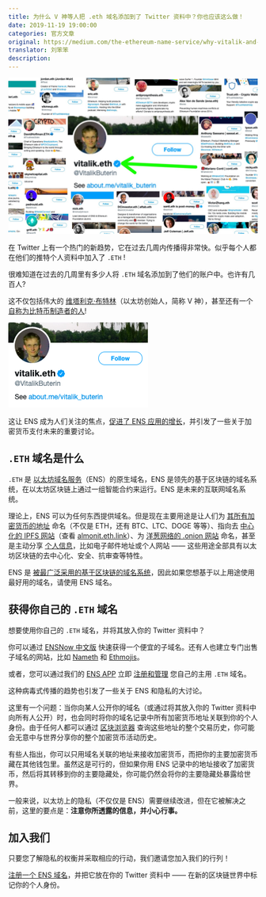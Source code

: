 ```yaml
---
title: 为什么 V 神等人把 .eth 域名添加到了 Twitter 资料中？你也应该这么做！
date: 2019-11-19 19:00:00
categories: 官方文章
original: https://medium.com/the-ethereum-name-service/why-vitalik-and-everyone-else-has-eth-in-their-twitter-profiles-and-you-should-too-f5e62731c4d1
translator: 刘笨笨
description: 
---
```


![](/images/news/2019-11-19-why-vitalik-and-everyone-else-has-eth/01.jpeg)

在 Twitter 上有一个热门的新趋势，它在过去几周内传播得非常快。似乎每个人都在他们的推特个人资料中加入了 `.ETH` !

很难知道在过去的几周里有多少人将 `.ETH` 域名添加到了他们的账户中。也许有几百人?

这不仅包括伟大的 [维塔利克·布特林](https://twitter.com/VitalikButerin)（以太坊创始人，简称 V 神），甚至还有一个 [自称为比特币制造者的人](https://twitter.com/skynetcap)!

![](/images/news/2019-11-19-why-vitalik-and-everyone-else-has-eth/02.png)

这让 ENS 成为人们关注的焦点，[促进了 ENS 应用的增长](https://twitter.com/ensdomains/status/1196501251497680905)，并引发了一些关于加密货币支付未来的重要讨论。

## `.ETH` 域名是什么

`.ETH` 是 [以太坊域名服务](https://ens.domains/)（ENS）的原生域名，ENS 是领先的基于区块链的域名系统，在以太坊区块链上通过一组智能合约来运行。ENS 是未来的互联网域名系统。

理论上，ENS 可以为任何东西提供域名。但是现在主要用途是让人们为 [其所有加密货币的地址](https://medium.com/the-ethereum-name-service/35-wallets-are-now-signed-up-to-support-ens-multi-coin-update-721ed26d65b8) 命名（不仅是 ETH，还有 BTC、LTC、DOGE 等等）、指向去 [中心化的 IPFS 网站](https://medium.com/the-ethereum-name-service/ethdns-9d56298fa38a)（查看 [almonit.eth.link](http://almonit.eth.link/)）、为 [洋葱网络的 .onion 网站](https://medium.com/the-ethereum-name-service/list-of-ens-names-that-resolve-to-tor-onion-websites-99140a4c674f) 命名，甚至是主动分享 [个人信息](https://medium.com/the-ethereum-name-service/new-text-records-now-available-for-ens-names-in-manager-a0ebb9cda73a)，比如电子邮件地址或个人网站 —— 这些用途全部具有以太坊区块链的去中心化、安全、抗审查等特性。

ENS 是 [被最广泛采用的基于区块链的域名系统](https://twitter.com/ensdomains/status/1196501251497680905)，因此如果您想基于以上用途使用最好用的域名，请使用 ENS 域名。

## 获得你自己的 `.ETH` 域名

想要使用你自己的 `.ETH` 域名，并将其放入你的 Twitter 资料中？

你可以通过 [ENSNow 中文版](https://now.ensuser.com/) 快速获得一个便宜的子域名。还有人也建立专门出售子域名的网站，比如 [Nameth](https://nameth.io/) 和 [Ethmojis](https://ethmojis.com/)。

或者，您可以通过我们的 [ENS APP](https://app.ens.domains/) 立即 [注册和管理](https://ensuser.com/guides/) 您自己的主用 `.ETH` 域名。

这种病毒式传播的趋势也引发了一些关于 ENS 和隐私的大讨论。

这里有一个问题：当你向某人公开你的域名（或通过将其放入你的 Twitter 资料中向所有人公开）时，也会同时将你的域名记录中所有加密货币地址关联到你的个人身份。由于任何人都可以通过 [区块浏览器](https://en.bitcoin.it/wiki/BlockExplorer.com) 查询这些地址的整个交易历史，你可能会无意中与世界分享你的整个加密货币活动历史。

有些人指出，你可以只用域名关联的地址来接收加密货币，而把你的主要加密货币藏在其他钱包里。虽然这是可行的，但如果你用 ENS 记录中的地址接收了加密货币，然后将其转移到你的主要隐藏处，你可能仍然会将你的主要隐藏处暴露给世界。

一般来说，以太坊上的隐私（不仅仅是 ENS）需要继续改进，但在它被解决之前，这里的要点是：**注意你所透露的信息，并小心行事。**

## 加入我们

只要您了解隐私的权衡并采取相应的行动，我们邀请您加入我们的行列！

[注册一个 ENS 域名](https://ensuser.com/guides/register.html)，并把它放在你的 Twitter 资料中 —— 在新的区块链世界中标记你的个人身份。
